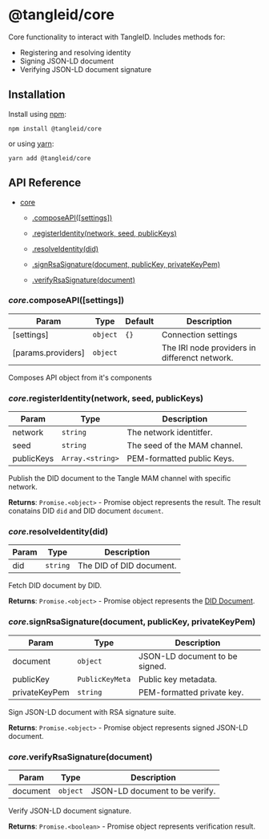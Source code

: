 # @tangleid/core

Core functionality to interact with TangleID. Includes methods for:
- Registering and resolving identity
- Signing JSON-LD document
- Verifying JSON-LD document signature

## Installation

Install using [npm](https://www.npmjs.org/):

```shell
npm install @tangleid/core
```

or using [yarn](https://yarnpkg.com/):

```shell
yarn add @tangleid/core
```

## API Reference


* [core](#module_core)

    * [.composeAPI([settings])](#module_core.composeAPI)

    * [.registerIdentity(network, seed, publicKeys)](#module_core.registerIdentity)

    * [.resolveIdentity(did)](#module_core.resolveIdentity)

    * [.signRsaSignature(document, publicKey, privateKeyPem)](#module_core.signRsaSignature)

    * [.verifyRsaSignature(document)](#module_core.verifyRsaSignature)


<a name="module_core.composeAPI"></a>

### *core*.composeAPI([settings])

| Param | Type | Default | Description |
| --- | --- | --- | --- |
| [settings] | <code>object</code> | <code>{}</code> | Connection settings |
| [params.providers] | <code>object</code> |  | The IRI node providers in differenct network. |

Composes API object from it's components

<a name="module_core.registerIdentity"></a>

### *core*.registerIdentity(network, seed, publicKeys)

| Param | Type | Description |
| --- | --- | --- |
| network | <code>string</code> | The network identitfer. |
| seed | <code>string</code> | The seed of the MAM channel. |
| publicKeys | <code>Array.&lt;string&gt;</code> | PEM-formatted public Keys. |

Publish the DID document to the Tangle MAM channel with specific network.

**Returns**: <code>Promise.&lt;object&gt;</code> - Promise object represents the result. The result
  conatains DID `did` and DID document `document`.  
<a name="module_core.resolveIdentity"></a>

### *core*.resolveIdentity(did)

| Param | Type | Description |
| --- | --- | --- |
| did | <code>string</code> | The DID of DID document. |

Fetch DID document by DID.

**Returns**: <code>Promise.&lt;object&gt;</code> - Promise object represents the
  [DID Document](https://w3c-ccg.github.io/did-spec/#did-documents).  
<a name="module_core.signRsaSignature"></a>

### *core*.signRsaSignature(document, publicKey, privateKeyPem)

| Param | Type | Description |
| --- | --- | --- |
| document | <code>object</code> | JSON-LD document to be signed. |
| publicKey | <code>PublicKeyMeta</code> | Public key metadata. |
| privateKeyPem | <code>string</code> | PEM-formatted private key. |

Sign JSON-LD document with RSA signature suite.

**Returns**: <code>Promise.&lt;object&gt;</code> - Promise object represents signed JSON-LD document.  
<a name="module_core.verifyRsaSignature"></a>

### *core*.verifyRsaSignature(document)

| Param | Type | Description |
| --- | --- | --- |
| document | <code>object</code> | JSON-LD document to be verify. |

Verify JSON-LD document signature.

**Returns**: <code>Promise.&lt;boolean&gt;</code> - Promise object represents verification result.  
